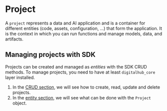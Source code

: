 # Project

A `project` represents a data and AI application and is a container for different entities (code, assets, configuration, ...) that form the application. It is the context in which you can run functions and manage models, data, and artifacts.

## Managing projects with SDK

Projects can be created and managed as *entities* with the SDK CRUD methods.
To manage projects, you need to have at least `digitalhub_core` layer installed.

1. In the [CRUD section](./crud.md), we will see how to create, read, update and delete projects.
2. In the [entity section](./entity.md), we will see what can be done with the `Project` object.
